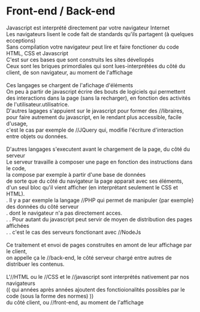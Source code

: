 # Front-end / Back-end

Javascript est interprété directement par votre navigateur Internet<br>
Les navigateurs lisent le code fait de standards qu'ils partagent (à quelques ecceptions)<br>
Sans compilation votre navigateur peut lire et faire fonctioner du code HTML, CSS et Javascript<br>
C'est sur ces bases que sont construits les sites dévellopés <br>
Ceux sont les briques primordiales qui sont lues-interprétées du côté du client, de son navigateur, au moment de l'affichage<br>
<br>
Ces langages se chargent de l'afichage d'éléments <br>
On peu à partir de javascript écrire des bouts de logiciels qui permettent des interactions dans la page (sans la recharger), en fonction des activités de l'utilisateur.utilisatrice.<br>
D'autres lagages s'appuient sur le javascript pour former des //libraires,<br>
pour faire autrement du javascript, en le rendant plus accessible, facile d'usage,<br>
c'est le cas par exemple de //JQuery qui, modifie l'écriture d'interaction entre objets ou données.<br>
<br>
D'autres langages s'executent avant le chargement de la page, du côté du serveur<br>
Le serveur travaille à composer une page en fonction des instructions dans le code,<br>
la compose par exemple à partir d'une base de données<br>
de sorte que du côté du navigateur la page apparait avec ses éléments,<br>
d'un seul bloc qu'il vient afficher (en interprétant seulement le CSS et HTML).<br>
. Il y a par exemple la langage //PHP qui permet de manipuler {par exemple} des données du côté serveur<br>
. dont le navigateur n'a pas directement acces.<br>
. . Pour autant du javascript peut servir de moyen de distribution des pages affichées<br>
. . c'est le cas des serveurs fonctionant avec //NodeJs<br>
<br>
Ce traitement et envoi de pages construites en amont de leur affichage par le client,<br>
on appelle ça le //back-end, le côté serveur chargé entre autres de distribuer les contenus.<br>
<br>
L'//HTML ou le //CSS et le //javascript sont interprétés nativement par nos navigateurs<br>
(( qui années après années ajoutent des fonctioionalités possibles par le code (sous la forme des normes) ))<br>
du côté client, ou //front-end, au moment de l'affichage<br>
